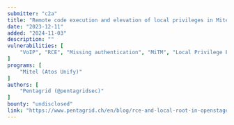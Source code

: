 ```yaml
---
submitter: "c2a"
title: "Remote code execution and elevation of local privileges in Mitel Unify OpenStage and OpenScape VoIP phones"
date: "2023-12-11"
added: "2024-11-03"
description: ""
vulnerabilities: [
    "VoIP", "RCE", "Missing authentication", "MiTM", "Local Privilege Escalation"
]
programs: [
    "Mitel (Atos Unify)"
]
authors: [
    "Pentagrid (@pentagridsec)"
]
bounty: "undisclosed"
link: "https://www.pentagrid.ch/en/blog/rce-and-local-root-in-openstage-and-openscape-phones/"
---
```




